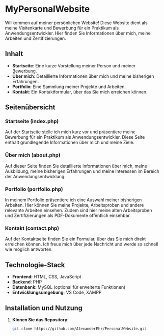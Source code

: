 # MyPersonalWebsite

Willkommen auf meiner persönlichen Website! Diese Website dient als meine Visitenkarte und Bewerbung für ein Praktikum als Anwendungsentwickler. Hier finden Sie Informationen über mich, meine Arbeiten und Zertifizierungen.

## Inhalt

- **Startseite**: Eine kurze Vorstellung meiner Person und meiner Bewerbung.
- **Über mich**: Detaillierte Informationen über mich und meine bisherigen Erfahrungen.
- **Portfolio**: Eine Sammlung meiner Projekte und Arbeiten.
- **Kontakt**: Ein Kontaktformular, über das Sie mich erreichen können.

## Seitenübersicht

### Startseite (index.php)

Auf der Startseite stelle ich mich kurz vor und präsentiere meine Bewerbung für ein Praktikum als Anwendungsentwickler. Diese Seite enthält grundlegende Informationen über mich und meine Ziele.

### Über mich (about.php)

Auf dieser Seite finden Sie detaillierte Informationen über mich, meine Ausbildung, meine bisherigen Erfahrungen und meine Interessen im Bereich der Anwendungsentwicklung.

### Portfolio (portfolio.php)

In meinem Portfolio präsentiere ich eine Auswahl meiner bisherigen Arbeiten. Hier können Sie meine Projekte, Arbeitsproben und andere relevante Arbeiten einsehen. Zudem sind hier meine alten Arbeitsproben und Zertifizierungen als PDF-Dokumente öffentlich einsehbar.

### Kontakt (contact.php)

Auf der Kontaktseite finden Sie ein Formular, über das Sie mich direkt erreichen können. Ich freue mich über jede Nachricht und werde so schnell wie möglich antworten.

## Technologie-Stack

- **Frontend**: HTML, CSS, JavaScript
- **Backend**: PHP
- **Datenbank**: MySQL (optional für erweiterte Funktionen)
- **Entwicklungsumgebung**: VS Code, XAMPP

## Installation und Nutzung

1. **Klonen Sie das Repository**:
   ```bash
   git clone https://github.com/AlexanderEhr/PersonalWebsite.git
